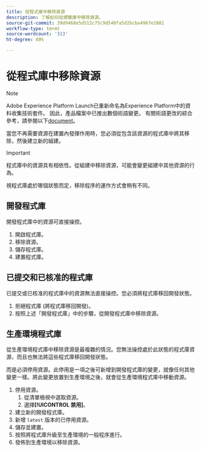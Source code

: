 ```yaml
---
title: 從程式庫中移除資源
description: 了解如何從標籤庫中移除資源。
source-git-commit: 39d9468e5d512c75c9d540fa5d2bcba4967e2881
workflow-type: tm+mt
source-wordcount: '313'
ht-degree: 80%

---
```


# 從程式庫中移除資源

>[!NOTE]
>
>Adobe Experience Platform Launch已重新命名為Experience Platform中的資料收集技術套件。 因此，產品檔案中已推出數個術語變更。 有關術語更改的綜合參考，請參閱以下[document](../../term-updates.md)。

當您不再需要資源在建置內發揮作用時，您必須從包含該資源的程式庫中將其移除，然後建立新的組建。

>[!IMPORTANT]
>
>  程式庫中的資源具有相依性。從組建中移除資源，可能會變更組建中其他資源的行為。

視程式庫處於哪個狀態而定，移除程序的運作方式會稍有不同。

## 開發程式庫

開發程式庫中的資源可直接操控。

1. 開啟程式庫。
1. 移除資源。
1. 儲存程式庫。
1. 建置程式庫。

## 已提交和已核准的程式庫

已提交或已核准的程式庫中的資源無法直接操控。您必須將程式庫移回開發狀態。

1. 拒絕程式庫 (將程式庫移回開發)。
1. 按照上述「開發程式庫」中的步驟，從開發程式庫中移除資源。

## 生產環境程式庫

從生產環境程式庫中移除資源是最複雜的情況。您無法操控處於此狀態的程式庫資源，而且也無法將這些程式庫移回開發狀態。

而是必須停用資源。此停用是一項之後可新增到開發程式庫的變更，就像任何其他變更一樣。將此變更放置到生產環境之後，就會從生產環境程式庫中移動資源。

1. 停用資源。
   1. 從清單檢視中選取資源。
   1. 選擇&#x200B;**[!UICONTROL 禁用]**。
1. 建立新的開發程式庫。
1. 新增 `latest` 版本的已停用資源。
1. 儲存並建置。
1. 按照將程式庫升級至生產環境的一般程序進行。
1. 發佈到生產環境以移除資源。
